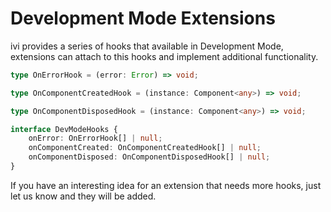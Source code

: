 # Development Mode Extensions

ivi provides a series of hooks that available in Development Mode, extensions can attach to this hooks and implement
additional functionality.

```ts
type OnErrorHook = (error: Error) => void;

type OnComponentCreatedHook = (instance: Component<any>) => void;

type OnComponentDisposedHook = (instance: Component<any>) => void;

interface DevModeHooks {
    onError: OnErrorHook[] | null;
    onComponentCreated: OnComponentCreatedHook[] | null;
    onComponentDisposed: OnComponentDisposedHook[] | null;
}
```

If you have an interesting idea for an extension that needs more hooks, just let us know and they will be added.
